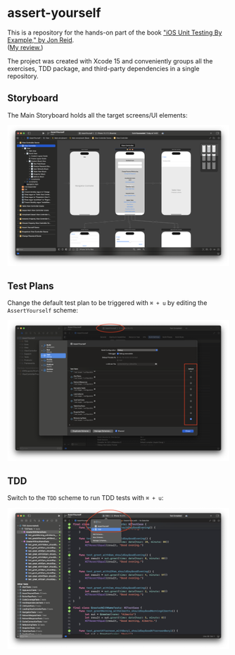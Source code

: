 # assert-yourself
This is a repository for the hands-on part of the book ["iOS Unit Testing By Example," by Jon Reid](https://www.goodreads.com/book/show/50824142-ios-unit-testing-by-example).  
([My review.](https://www.goodreads.com/review/show/5414087817))

The project was created with Xcode 15 and conveniently groups all the exercises, TDD package, and third-party dependencies in a single repository.

## Storyboard
The Main Storyboard holds all the target screens/UI elements:

![Storyboard](Images/xcode-storyboard.png)

## Test Plans
Change the default test plan to be triggered with `⌘ + u` by editing the `AssertYourself` scheme:

![Test Plans](Images/xcode-schema-testplan.png)


## TDD
Switch to the `TDD` scheme to run TDD tests with `⌘ + u`:

![TDD](Images/xcode-tdd.png)
